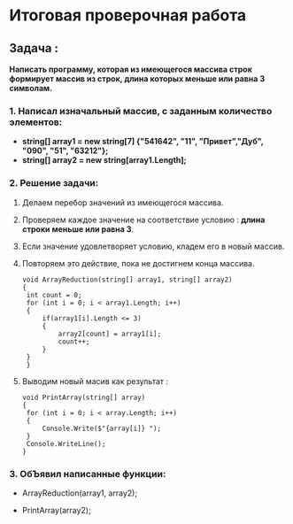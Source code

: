 # Итоговая проверочная работа

## Задача :

**Написать программу, которая из имеющегося массива строк формирует массив из строк, длина которых меньше или равна 3 символам.**

### 1. Написал изначальный массив, с заданным количество элементов:
*  __string[] array1 = new string[7] {"541642", "11", "Привет","Дуб", "090", "51", "63212"};__
* __string[] array2 = new string[array1.Length];__
### 2. Решение задачи:

1. Делаем перебор значений из имеющегося массива.
2. Проверяем каждое значение на соответствие условию : **длина строки меньше или равна 3**.
3. Если значение удовлетворяет условию, кладем его в новый массив.
4. Повторяем это действие, пока не достигнем конца массива.



       void ArrayReduction(string[] array1, string[] array2)
       {
        int count = 0;
        for (int i = 0; i < array1.Length; i++)
        {
            if(array1[i].Length <= 3)
            {
                array2[count] = array1[i];
                count++;
            }
        }
        }

5. Выводим новый масив как результат :

       void PrintArray(string[] array)
       {
        for (int i = 0; i < array.Length; i++)
        {
            Console.Write($"{array[i]} ");
        }
        Console.WriteLine();
       }

### 3. ОбЪявил написанные функции:

* ArrayReduction(array1, array2);

* PrintArray(array2);

